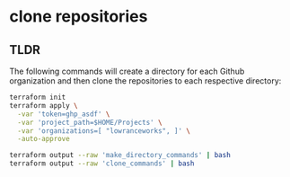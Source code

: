 # clone repositories

## TLDR

The following commands will create a directory for each Github organization and then clone the repositories to each respective directory:

```zsh
terraform init
terraform apply \
  -var 'token=ghp_asdf' \
  -var 'project_path=$HOME/Projects' \
  -var 'organizations=[ "lowranceworks", ]' \
  -auto-approve

terraform output --raw 'make_directory_commands' | bash
terraform output --raw 'clone_commands' | bash 
```
